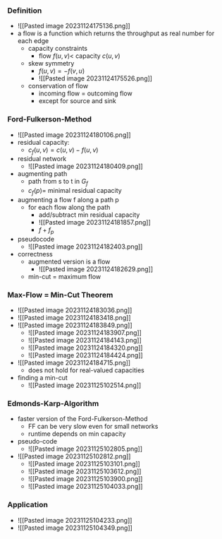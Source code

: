 ### Definition
+ ![[Pasted image 20231124175136.png]]
+ a flow is a function which returns the throughput as real number for each edge
	+ capacity constraints
		+ flow $f(u,v)$< capacity $c(u,v)$
	+ skew symmetry
		+ $f(u,v)=-f(v,u)$
		+ ![[Pasted image 20231124175526.png]]
	+ conservation of flow
		+ incoming flow = outcoming flow
		+ except for source and sink

### Ford-Fulkerson-Method
+ ![[Pasted image 20231124180106.png]]
+ residual capacity:
	+ $c_f(u,v)=c(u,v)-f(u,v)$
+ residual network
	+ ![[Pasted image 20231124180409.png]]
+ augmenting path
	+ path from s to t in $G_f$
	+ $c_f(p)=$ minimal residual capacity
+ augmenting a flow f along a path p
	+ for each flow along the path
		+ add/subtract min residual capacity
		+ ![[Pasted image 20231124181857.png]]
		+  $f+f_p$
+ pseudocode
	+ ![[Pasted image 20231124182403.png]]
+ correctness
	+ augmented version is a flow
		+ ![[Pasted image 20231124182629.png]]
	+ min-cut = maximum flow

### Max-Flow = Min-Cut Theorem
+ ![[Pasted image 20231124183036.png]]
+ ![[Pasted image 20231124183418.png]]
+ ![[Pasted image 20231124183849.png]]
	+ ![[Pasted image 20231124183907.png]]
	+ ![[Pasted image 20231124184143.png]]
	+ ![[Pasted image 20231124184320.png]]
	+ ![[Pasted image 20231124184424.png]]
+ ![[Pasted image 20231124184715.png]]
	+ does not hold for real-valued capacities 
+ finding a min-cut
	+ ![[Pasted image 20231125102514.png]]

### Edmonds-Karp-Algorithm
+ faster version of the Ford-Fulkerson-Method
	+ FF can be very slow even for small networks
	+ runtime depends on min capacity	
 + pseudo-code
	+ ![[Pasted image 20231125102805.png]]
+ ![[Pasted image 20231125102812.png]]
	+ ![[Pasted image 20231125103101.png]]
	+ ![[Pasted image 20231125103612.png]]
	+ ![[Pasted image 20231125103900.png]]
	+ ![[Pasted image 20231125104033.png]]

### Application
+ ![[Pasted image 20231125104233.png]]
+ ![[Pasted image 20231125104349.png]]